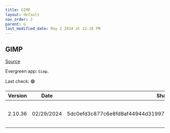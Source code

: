 ```yaml
---
title: GIMP
layout: default
nav_order: 2
parent: G
last_modified_date: May 2 2024 at 12:16 PM
---
```


## GIMP

[Source](https://www.gimp.org/)

Evergreen app: `Gimp`. 

Last check: 🟢

| Version | Date       | Sha256                                                           | URI                                                                                                                                                            |
| ------- | ---------- | ---------------------------------------------------------------- | -------------------------------------------------------------------------------------------------------------------------------------------------------------- |
| 2.10.36 | 02/29/2024 | 5dc0efd3c877c6e8fd8af44944d31997875e38b610f95b30445aea3758dbbe90 | [https://mirrors.xmission.com/gimp/gimp/v2.10/windows/gimp-2.10.36-setup-1.exe](https://mirrors.xmission.com/gimp/gimp/v2.10/windows/gimp-2.10.36-setup-1.exe) |
